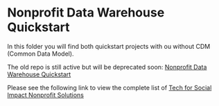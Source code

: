 # Nonprofit Data Warehouse Quickstart

In this folder you will find both quickstart projects with ou without CDM (Common Data Model).

The old repo is still active but will be deprecated soon:
[Nonprofit Data Warehouse Quickstart](https://github.com/Microsoft/nonprofit_data_warehouse_quickstart)

Please see the following link to view the complete list of [Tech for Social Impact Nonprofit Solutions](https://github.com/microsoft/Nonprofits)
